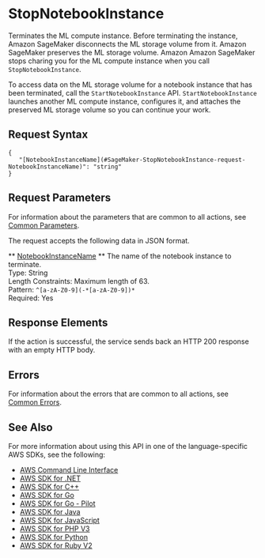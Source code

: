 # StopNotebookInstance<a name="API_StopNotebookInstance"></a>

Terminates the ML compute instance\. Before terminating the instance, Amazon SageMaker disconnects the ML storage volume from it\. Amazon SageMaker preserves the ML storage volume\. Amazon Amazon SageMaker stops charing you for the ML compute instance when you call `StopNotebookInstance`\.

To access data on the ML storage volume for a notebook instance that has been terminated, call the `StartNotebookInstance` API\. `StartNotebookInstance` launches another ML compute instance, configures it, and attaches the preserved ML storage volume so you can continue your work\. 

## Request Syntax<a name="API_StopNotebookInstance_RequestSyntax"></a>

```
{
   "[NotebookInstanceName](#SageMaker-StopNotebookInstance-request-NotebookInstanceName)": "string"
}
```

## Request Parameters<a name="API_StopNotebookInstance_RequestParameters"></a>

For information about the parameters that are common to all actions, see [Common Parameters](CommonParameters.md)\.

The request accepts the following data in JSON format\.

 ** [NotebookInstanceName](#API_StopNotebookInstance_RequestSyntax) **   <a name="SageMaker-StopNotebookInstance-request-NotebookInstanceName"></a>
The name of the notebook instance to terminate\.  
Type: String  
Length Constraints: Maximum length of 63\.  
Pattern: `^[a-zA-Z0-9](-*[a-zA-Z0-9])*`   
Required: Yes

## Response Elements<a name="API_StopNotebookInstance_ResponseElements"></a>

If the action is successful, the service sends back an HTTP 200 response with an empty HTTP body\.

## Errors<a name="API_StopNotebookInstance_Errors"></a>

For information about the errors that are common to all actions, see [Common Errors](CommonErrors.md)\.

## See Also<a name="API_StopNotebookInstance_SeeAlso"></a>

For more information about using this API in one of the language\-specific AWS SDKs, see the following:
+  [AWS Command Line Interface](https://docs.aws.amazon.com/goto/aws-cli/sagemaker-2017-07-24/StopNotebookInstance) 
+  [AWS SDK for \.NET](https://docs.aws.amazon.com/goto/DotNetSDKV3/sagemaker-2017-07-24/StopNotebookInstance) 
+  [AWS SDK for C\+\+](https://docs.aws.amazon.com/goto/SdkForCpp/sagemaker-2017-07-24/StopNotebookInstance) 
+  [AWS SDK for Go](https://docs.aws.amazon.com/goto/SdkForGoV1/sagemaker-2017-07-24/StopNotebookInstance) 
+  [AWS SDK for Go \- Pilot](https://docs.aws.amazon.com/goto/SdkForGoPilot/sagemaker-2017-07-24/StopNotebookInstance) 
+  [AWS SDK for Java](https://docs.aws.amazon.com/goto/SdkForJava/sagemaker-2017-07-24/StopNotebookInstance) 
+  [AWS SDK for JavaScript](https://docs.aws.amazon.com/goto/AWSJavaScriptSDK/sagemaker-2017-07-24/StopNotebookInstance) 
+  [AWS SDK for PHP V3](https://docs.aws.amazon.com/goto/SdkForPHPV3/sagemaker-2017-07-24/StopNotebookInstance) 
+  [AWS SDK for Python](https://docs.aws.amazon.com/goto/boto3/sagemaker-2017-07-24/StopNotebookInstance) 
+  [AWS SDK for Ruby V2](https://docs.aws.amazon.com/goto/SdkForRubyV2/sagemaker-2017-07-24/StopNotebookInstance) 